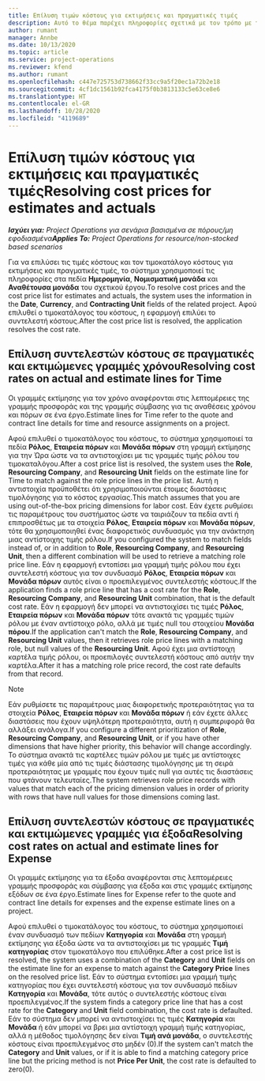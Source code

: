 ```yaml
---
title: Επίλυση τιμών κόστους για εκτιμήσεις και πραγματικές τιμές
description: Αυτό το θέμα παρέχει πληροφορίες σχετικά με τον τρόπο με τον οποίο επιλύονται οι τιμές κόστους στις εκτιμήσεις και τα πραγματικά στοιχεία.
author: rumant
manager: Annbe
ms.date: 10/13/2020
ms.topic: article
ms.service: project-operations
ms.reviewer: kfend
ms.author: rumant
ms.openlocfilehash: c447e725753d738662f33cc9a5f20ec1a72b2e18
ms.sourcegitcommit: 4cf1dc1561b92fca4175f0b3813133c5e63ce8e6
ms.translationtype: HT
ms.contentlocale: el-GR
ms.lasthandoff: 10/28/2020
ms.locfileid: "4119689"
---
```

# <a name="resolving-cost-prices-for-estimates-and-actuals"></a><span data-ttu-id="58336-103">Επίλυση τιμών κόστους για εκτιμήσεις και πραγματικές τιμές</span><span class="sxs-lookup"><span data-stu-id="58336-103">Resolving cost prices for estimates and actuals</span></span>

<span data-ttu-id="58336-104">_**Ισχύει για:** Project Operations για σενάρια βασισμένα σε πόρους/μη εφοδιασμένα_</span><span class="sxs-lookup"><span data-stu-id="58336-104">_**Applies To:** Project Operations for resource/non-stocked based scenarios_</span></span>

<span data-ttu-id="58336-105">Για να επιλύσει τις τιμές κόστους και τον τιμοκατάλογο κόστους για εκτιμήσεις και πραγματικές τιμές, το σύστημα χρησιμοποιεί τις πληροφορίες στα πεδία **Ημερομηνία**, **Νομισματική μονάδα** και **Αναθέτουσα μονάδα** του σχετικού έργου.</span><span class="sxs-lookup"><span data-stu-id="58336-105">To resolve cost prices and the cost price list for estimates and actuals, the system uses the information in the **Date**, **Currency**, and **Contracting Unit** fields of the related project.</span></span> <span data-ttu-id="58336-106">Αφού επιλυθεί ο τιμοκατάλογος του κόστους, η εφαρμογή επιλύει το συντελεστή κόστους.</span><span class="sxs-lookup"><span data-stu-id="58336-106">After the cost price list is resolved, the application resolves the cost rate.</span></span>

## <a name="resolving-cost-rates-on-actual-and-estimate-lines-for-time"></a><span data-ttu-id="58336-107">Επίλυση συντελεστών κόστους σε πραγματικές και εκτιμώμενες γραμμές χρόνου</span><span class="sxs-lookup"><span data-stu-id="58336-107">Resolving cost rates on actual and estimate lines for Time</span></span>

<span data-ttu-id="58336-108">Οι γραμμές εκτίμησης για τον χρόνο αναφέρονται στις λεπτομέρειες της γραμμής προσφοράς και της γραμμής σύμβασης για τις αναθέσεις χρόνου και πόρων σε ένα έργο.</span><span class="sxs-lookup"><span data-stu-id="58336-108">Estimate lines for Time refer to the quote and contract line details for time and resource assignments on a project.</span></span>

<span data-ttu-id="58336-109">Αφού επιλυθεί ο τιμοκατάλογος του κόστους, το σύστημα χρησιμοποιεί τα πεδία **Ρόλος**, **Εταιρεία πόρων** και **Μονάδα πόρων** στη γραμμή εκτίμησης για την Ώρα ώστε να τα αντιστοιχίσει με τις γραμμές τιμής ρόλου του τιμοκαταλόγου.</span><span class="sxs-lookup"><span data-stu-id="58336-109">After a cost price list is resolved, the system uses the **Role**, **Resourcing Company**, and **Resourcing Unit** fields on the estimate line for Time to match against the role price lines in the price list.</span></span> <span data-ttu-id="58336-110">Αυτή η αντιστοιχία προϋποθέτει ότι χρησιμοποιούνται έτοιμες διαστάσεις τιμολόγησης για το κόστος εργασίας.</span><span class="sxs-lookup"><span data-stu-id="58336-110">This match assumes that you are using out-of-the-box pricing dimensions for labor cost.</span></span> <span data-ttu-id="58336-111">Εάν έχετε ρυθμίσει τις παραμέτρους του συστήματος ώστε να ταιριάζουν τα πεδία αντί ή επιπροσθέτως με τα στοιχεία **Ρόλος**, **Εταιρεία πόρων** και **Μονάδα πόρων**, τότε θα χρησιμοποιηθεί ένας διαφορετικός συνδυασμός για την ανάκτηση μιας αντίστοιχης τιμής ρόλου.</span><span class="sxs-lookup"><span data-stu-id="58336-111">If you configured the system to match fields instead of, or in addition to **Role**, **Resourcing Company**, and **Resourcing Unit**, then a different combination will be used to retrieve a matching role price line.</span></span> <span data-ttu-id="58336-112">Εάν η εφαρμογή εντοπίσει μια γραμμή τιμής ρόλου που έχει συντελεστή κόστους για τον συνδυασμό **Ρόλος**, **Εταιρεία πόρων** και **Μονάδα πόρων** αυτός είναι ο προεπιλεγμένος συντελεστής κόστους.</span><span class="sxs-lookup"><span data-stu-id="58336-112">If the application finds a role price line that has a cost rate for the **Role**, **Resourcing Company**, and **Resourcing Unit** combination, that is the default cost rate.</span></span> <span data-ttu-id="58336-113">Εάν η εφαρμογή δεν μπορεί να αντιστοιχίσει τις τιμές **Ρόλος**, **Εταιρεία πόρων** και **Μονάδα πόρων** τότε ανακτά τις γραμμές τιμών ρόλου με έναν αντίστοιχο ρόλο, αλλά με τιμές null του στοιχείου **Μονάδα πόρου**.</span><span class="sxs-lookup"><span data-stu-id="58336-113">If the application can't match the **Role**, **Resourcing Company**, and **Resourcing Unit** values, then it retrieves role price lines with a matching role, but null values of the **Resourcing Unit**.</span></span> <span data-ttu-id="58336-114">Αφού έχει μια αντίστοιχη καρτέλα τιμής ρόλου, οι προεπιλογές συντελεστή κόστους από αυτήν την καρτέλα.</span><span class="sxs-lookup"><span data-stu-id="58336-114">After it has a matching role price record, the cost rate defaults from that record.</span></span> 

> [!NOTE]
> <span data-ttu-id="58336-115">Εάν ρυθμίσετε τις παραμέτρους μιας διαφορετικής προτεραιότητας για τα στοιχεία **Ρόλος**, **Εταιρεία πόρων** και **Μονάδα πόρων** ή εάν έχετε άλλες διαστάσεις που έχουν υψηλότερη προτεραιότητα, αυτή η συμπεριφορά θα αλλάξει ανάλογα.</span><span class="sxs-lookup"><span data-stu-id="58336-115">If you configure a different prioritization of **Role**, **Resourcing Company**, and **Resourcing Unit**, or if you have other dimensions that have higher priority, this behavior will change accordingly.</span></span> <span data-ttu-id="58336-116">Το σύστημα ανακτά τις καρτέλες τιμών ρόλου με τιμές με αντίστοιχες τιμές για κάθε μία από τις τιμές διάστασης τιμολόγησης με τη σειρά προτεραιότητας με γραμμές που έχουν τιμές null για αυτές τις διαστάσεις που φτάνουν τελευταίες.</span><span class="sxs-lookup"><span data-stu-id="58336-116">The system retrieves role price records with values that match each of the pricing dimension values in order of priority with rows that have null values for those dimensions coming last.</span></span>

## <a name="resolving-cost-rates-on-actual-and-estimate-lines-for-expense"></a><span data-ttu-id="58336-117">Επίλυση συντελεστών κόστους σε πραγματικές και εκτιμώμενες γραμμές για έξοδα</span><span class="sxs-lookup"><span data-stu-id="58336-117">Resolving cost rates on actual and estimate lines for Expense</span></span>

<span data-ttu-id="58336-118">Οι γραμμές εκτίμησης για τα έξοδα αναφέρονται στις λεπτομέρειες γραμμής προσφοράς και σύμβασης για έξοδα και στις γραμμές εκτίμησης εξόδων σε ένα έργο.</span><span class="sxs-lookup"><span data-stu-id="58336-118">Estimate lines for Expense refer to the quote and contract line details for expenses and the expense estimate lines on a project.</span></span>

<span data-ttu-id="58336-119">Αφού επιλυθεί ο τιμοκατάλογος του κόστους, το σύστημα χρησιμοποιεί έναν συνδυασμό των πεδίων **Κατηγορία** και **Μονάδα** στη γραμμή εκτίμησης για έξοδα ώστε να τα αντιστοιχίσει με τις γραμμές **Τιμή κατηγορίας** στον τιμοκατάλογο που επιλύθηκε.</span><span class="sxs-lookup"><span data-stu-id="58336-119">After a cost price list is resolved, the system uses a combination of the **Category** and **Unit** fields on the estimate line for an expense to match against the **Category Price** lines on the resolved price list.</span></span> <span data-ttu-id="58336-120">Εάν το σύστημα εντοπίσει μια γραμμή τιμής κατηγορίας που έχει συντελεστή κόστους για τον συνδυασμό πεδίων **Κατηγορία** και **Μονάδα**, τότε αυτός ο συντελεστής κόστους είναι προεπιλεγμένος.</span><span class="sxs-lookup"><span data-stu-id="58336-120">If the system finds a category price line that has a cost rate for the **Category** and **Unit** field combination, the cost rate is defaulted.</span></span> <span data-ttu-id="58336-121">Εάν το σύστημα δεν μπορεί να αντιστοιχίσει τις τιμές **Κατηγορία** και **Μονάδα** ή εάν μπορεί να βρει μια αντίστοιχη γραμμή τιμής κατηγορίας, αλλά η μέθοδος τιμολόγησης δεν είναι **Τιμή ανά μονάδα**, ο συντελεστής κόστους είναι προεπιλεγμένος στο μηδέν (0).</span><span class="sxs-lookup"><span data-stu-id="58336-121">If the system can't match the **Category** and **Unit** values, or if it is able to find a matching category price line but the pricing method is not **Price Per Unit**, the cost rate is defaulted to zero(0).</span></span>
